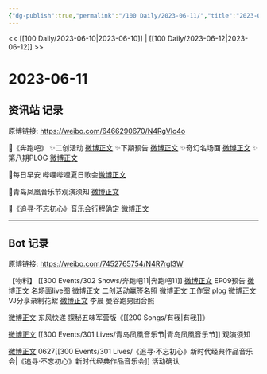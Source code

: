 ```yaml
---
{"dg-publish":true,"permalink":"/100 Daily/2023-06-11/","title":"2023-06-11","created":"2023-06-13T13:20:36.261+08:00","updated":"2023-06-13T14:15:57.715+08:00"}
---
```



<< [[100 Daily/2023-06-10\|2023-06-10]] | [[100 Daily/2023-06-12\|2023-06-12]] >>

# 2023-06-11

## 资讯站 记录

原博链接: https://weibo.com/6466290670/N4RgVlo4o

🌟《奔跑吧》
✨二创活动 [微博正文](https://weibo.com/6466290670/4911453846375063)
✨下期预告 [微博正文](https://weibo.com/6466290670/4911462290819764)
✨奇幻名场面 [微博正文](https://weibo.com/6466290670/4911478370473280)
✨第八期PLOG [微博正文](https://weibo.com/6466290670/4911418426006484)

🌟每日早安
哔哩哔哩夏日歌会[微博正文](https://weibo.com/6466290670/4911363480618255)

🌟青岛凤凰音乐节观演须知 [微博正文](https://weibo.com/6466290670/4911435371512243)

🌟《追寻·不忘初心》音乐会行程确定 [微博正文](https://weibo.com/6466290670/4911444438551537)

---
## Bot 记录

原博链接: https://weibo.com/7452765754/N4R7rgl3W

【物料】
[[300 Events/302 Shows/奔跑吧11\|奔跑吧11]]
[微博正文](http://weibo.com/5242381821/N4O823DSO) EP09预告
[微博正文](http://weibo.com/5242381821/N4OwnnGvv) 名场面live图
[微博正文](http://weibo.com/5242381821/N4NWp1pgh) 二创活动赢签名照
[微博正文](http://weibo.com/7478855230/N4N0XttV6) 工作室 plog
[微博正文](http://weibo.com/6201405724/N4NpkhiIx) VJ分享录制花絮
[微博正文](http://weibo.com/1259193624/N4PpZe3yF) 李晨 曼谷跑男团合照

[微博正文](http://weibo.com/6969972165/N4Mwmsava) 东风快递 探秘五味军营版《[[200 Songs/有我\|有我]]》

[微博正文](http://weibo.com/7049436181/N4Nl2p5vl) [[300 Events/301 Lives/青岛凤凰音乐节\|青岛凤凰音乐节]] 观演须知

[微博正文](http://weibo.com/6466290670/N4NILzSE1) 0627[[300 Events/301 Lives/《追寻·不忘初心》新时代经典作品音乐会\|《追寻·不忘初心》新时代经典作品音乐会]] 活动确认
